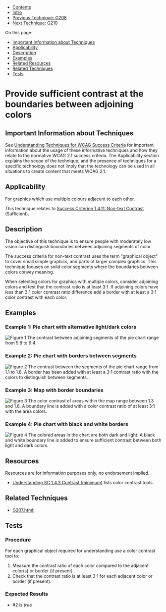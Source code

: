-   [Contents](https://www.w3.org/WAI/WCAG21/Techniques/#techniques "Table of Contents")
-   [Intro](https://www.w3.org/WAI/WCAG21/Techniques/#introduction "Introduction to Techniques")
-   [Previous Technique: G208](G208)
-   [Next Technique: G210](G210)

On this page:

-   [Important Information about Techniques](#important-information)
-   [Applicability](#applicability)
-   [Description](#description)
-   [Examples](#examples)
-   [Related Resources](#resources)
-   [Related Techniques](#related)
-   [Tests](#tests)

Provide sufficient contrast at the boundaries between adjoining colors
======================================================================

Important Information about Techniques
--------------------------------------

See [Understanding Techniques for WCAG Success Criteria](https://www.w3.org/WAI/WCAG21/Understanding/understanding-techniques) for important information about the usage of these informative techniques and how they relate to the normative WCAG 2.1 success criteria. The Applicability section explains the scope of the technique, and the presence of techniques for a specific technology does not imply that the technology can be used in all situations to create content that meets WCAG 2.1.

Applicability
-------------

For graphics which use multiple colours adjacent to each other.

This technique relates to [Success Criterion 1.4.11: Non-text Contrast](https://www.w3.org/WAI/WCAG21/Understanding/non-text-contrast) (Sufficient).

Description
-----------

The objective of this technique is to ensure people with moderately low vision can distinguish boundaries between adjoining segments of color.

The success criteria for non-text contrast uses the term "graphical object" to cover small simple graphics, and parts of larger complex graphics. This technique focuses on solid color segments where the boundaries between colors convey meaning.

When selecting colors for graphics with multiple colors, consider adjoining colors and test that the contrast ratio is at least 3:1. If adjoining colors have less than 3:1 color contrast ratio difference add a border with at least a 3:1 color contrast with each color.

Examples
--------

### Example 1: Pie chart with alternative light/dark colors

![Figure 1 The contrast between adjoining segments of the pie chart range from 5.8 to 9.4.](img/pie-chart-contrast-segments.png)

### Example 2: Pie chart with borders between segments

![Figure 2 The contrast between the segments of the pie chart range from 1.1 to 1.8. A border has been added with at least a 3:1 contrast ratio with the colors to distinguish between segments. .](img/pie-chart-contrast-borders.png)

### Example 3: Map with border boundaries

![Figure 3 The color contrast of areas within the map range between 1.3 and 1.8. A boundary line is added with a color contrast ratio of at least 3:1 with the area colors.](img/map-with-borders.png)

### Example 4: Pie chart with black and white borders

![Figure 4 The colored areas in the chart are both dark and light. A black and white boundary line is added to ensure sufficient contrast between both light and dark colors.](img/pie-chart-contrast-two-color-borders.png)

Resources
---------

Resources are for information purposes only, no endorsement implied.

-   [Understanding SC 1.4.3 Contrast (minimum)](../../understanding/contrast-minimum.html#resources) lists color contrast tools.

Related Techniques
------------------

-   [G207.html:](https://www.w3.org/WAI/WCAG21/Techniques//G207.html)

Tests
-----

### Procedure

For each graphical object required for understanding use a color contrast tool to:

1.  Measure the contrast ratio of each color compared to the adjacent color(s) or border (if present).
2.  Check that the contrast ratio is at least 3:1 for each adjacent color or border (if present).

### Expected Results

-   \#2 is true
